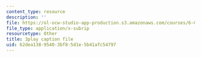 ```yaml
---
content_type: resource
description: ''
file: https://ol-ocw-studio-app-production.s3.amazonaws.com/courses/6-042j-mathematics-for-computer-science-spring-2015/62dea13895403bf85d1e5b41afc54797_TeRYL7kkhqs.srt
file_type: application/x-subrip
resourcetype: Other
title: 3play caption file
uid: 62dea138-9540-3bf8-5d1e-5b41afc54797
---
```

